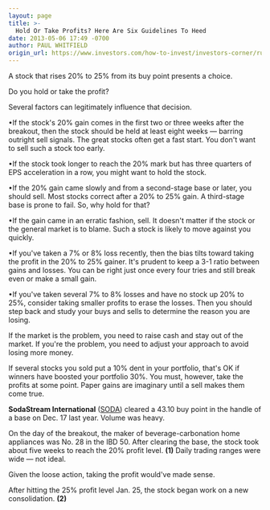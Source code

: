 ```yaml
---
layout: page
title: >-
  Hold Or Take Profits? Here Are Six Guidelines To Heed
date: 2013-05-06 17:49 -0700
author: PAUL WHITFIELD
origin_url: https://www.investors.com/how-to-invest/investors-corner/rules-for-selling-stocks
---
```





A stock that rises 20% to 25% from its buy point presents a choice.


Do you hold or take the profit?


Several factors can legitimately influence that decision.


•If the stock's 20% gain comes in the first two or three weeks after the breakout, then the stock should be held at least eight weeks — barring outright sell signals. The great stocks often get a fast start. You don't want to sell such a stock too early.


•If the stock took longer to reach the 20% mark but has three quarters of EPS acceleration in a row, you might want to hold the stock.


•If the 20% gain came slowly and from a second-stage base or later, you should sell. Most stocks correct after a 20% to 25% gain. A third-stage base is prone to fail. So, why hold for that?


•If the gain came in an erratic fashion, sell. It doesn't matter if the stock or the general market is to blame. Such a stock is likely to move against you quickly.


•If you've taken a 7% or 8% loss recently, then the bias tilts toward taking the profit in the 20% to 25% gainer. It's prudent to keep a 3-1 ratio between gains and losses. You can be right just once every four tries and still break even or make a small gain.


•If you've taken several 7% to 8% losses and have no stock up 20% to 25%, consider taking smaller profits to erase the losses. Then you should step back and study your buys and sells to determine the reason you are losing.


If the market is the problem, you need to raise cash and stay out of the market. If you're the problem, you need to adjust your approach to avoid losing more money.


If several stocks you sold put a 10% dent in your portfolio, that's OK if winners have boosted your portfolio 30%. You must, however, take the profits at some point. Paper gains are imaginary until a sell makes them come true.


**SodaStream International** ([SODA](https://research.investors.com/quote.aspx?symbol=SODA)) cleared a 43.10 buy point in the handle of a base on Dec. 17 last year. Volume was heavy.


On the day of the breakout, the maker of beverage-carbonation home appliances was No. 28 in the IBD 50. After clearing the base, the stock took about five weeks to reach the 20% profit level. **(1)** Daily trading ranges were wide — not ideal.


Given the loose action, taking the profit would've made sense.


After hitting the 25% profit level Jan. 25, the stock began work on a new consolidation. **(2)**




